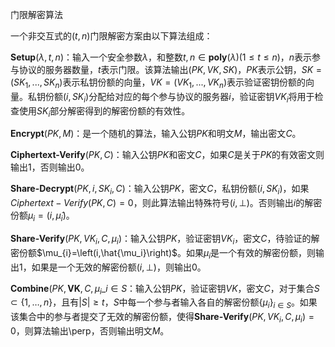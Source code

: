 门限解密算法

一个非交互式的$(t,n)$门限解密方案由以下算法组成：

$\textbf{Setup}(\lambda,t,n)$：输入一个安全参数$\lambda$，和整数$t,n\in\textbf{poly}(\lambda)$($1\leq t\leq n$)，$n$表示参与协议的服务器数量，$t$表示门限。该算法输出$(PK,VK,SK)$，$PK$表示公钥，$SK=(SK_1,...,SK_n)$表示私钥份额的向量，$VK=(VK_1,...,VK_n)$表示验证密钥份额的向量。私钥份额$(i,SK_i)$分配给对应的每个参与协议的服务器$i$，验证密钥$VK_i$将用于检查使用$SK_i$部分解密得到的解密份额的有效性。

$\textbf{Encrypt}(PK,M)$：是一个随机的算法，输入公钥$PK$和明文$M$，输出密文$C$。

$\textbf{Ciphertext-Verify}(PK,C)$：输入公钥$PK$和密文$C$，如果$C$是关于$PK$的有效密文则输出$1$，否则输出$0$。

$\textbf{Share-Decrypt}(PK,i,SK_i,C)$：输入公钥$PK$，密文$C$，私钥份额$(i,SK_i)$，如果$Ciphertext-Verify(PK,C)=0$，则此算法输出特殊符号$(i,\perp)$。否则输出$i$的解密份额$\mu_{i}=\left(i, \hat{\mu}_{i}\right)$。

$\textbf{Share-Verify}(PK,VK_i,C,\mu_{i})$：输入公钥$PK$，验证密钥$VK_i$，密文$C$，待验证的解密份额$\mu_{i}=\left(i,\hat{\mu_i}\right)$。如果$\mu_{i}$是一个有效的解密份额，则输出1，如果是一个无效的解密份额$(i, \perp)$，则输出0。

$\textbf{Combine}(PK, \mathbf{VK}, C,{\mu_{i}\_{i \in S}}$：输入公钥$PK$，验证密钥$VK$，密文$C$，对于集合$S \subset\{1, \ldots, n\}$，且有$|S|≥t$，$S$中每一个参与者输入各自的解密份额$\left\{\mu_{i}\right\}_{i \in S}$。如果该集合中的参与者提交了无效的解密份额，使得$\textbf{Share-Verify}(PK,VK_i,C,\mu_{i})=0$，则算法输出\perp，否则输出明文$M$。
